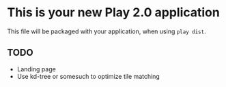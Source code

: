 # This is your new Play 2.0 application

This file will be packaged with your application, when using `play dist`.

## TODO

* Landing page
* Use kd-tree or somesuch to optimize tile matching